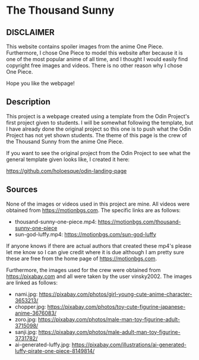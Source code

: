 # The Thousand Sunny

## DISCLAIMER
This website contains spoiler images from the anime One Piece.
Furthermore, I chose One Piece to model this website after because it is one of the
most popular anime of all time, and I thought I would easily find copyright free
images and videos. There is no other reason why I chose One Piece. 

Hope you like the webpage!

## Description

This project is a webpage created using a template from the Odin Project's first
project given to students. I will be somewhat following the template, but I have
already done the original project so this one is to push what the Odin Project has not
yet shown students. The theme of this page is the crew of the Thousand Sunny
from the anime One Piece.

If you want to see the original project from the Odin Project to see what the general
template given looks like, I created it here:

https://github.com/holoesque/odin-landing-page

## Sources

None of the images or videos used in this project are mine. All videos were
obtained from https://motionbgs.com. The specific links are as follows:

* thousand-sunny-one-piece.mp4: https://motionbgs.com/thousand-sunny-one-piece
* sun-god-luffy.mp4: https://motionbgs.com/sun-god-luffy

If anyone knows if there are actual authors that created these mp4's please let me
know so I can give credit where it is due although I am pretty sure these are free
from the home page of https://motionbgs.com.

Furthermore, the images used for the crew were obtained from https://pixabay.com
and all were taken by the user vinsky2002. The images are linked as follows:

* nami.jpg: https://pixabay.com/photos/girl-young-cute-anime-character-3653213/
* chopper.jpg: https://pixabay.com/photos/toy-cute-figurine-japanese-anime-3676083/
* zoro.jpg: https://pixabay.com/photos/male-man-toy-figurine-adult-3715098/
* sanji.jpg: https://pixabay.com/photos/male-adult-man-toy-figurine-3731782/
* ai-generated-luffy.jpg: https://pixabay.com/illustrations/ai-generated-luffy-pirate-one-piece-8149814/
